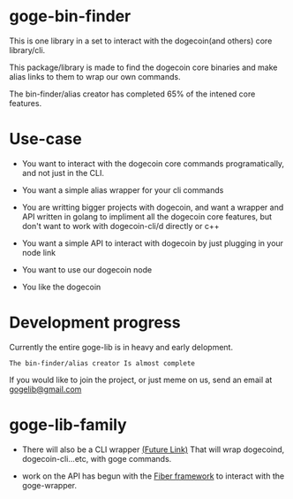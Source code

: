 # goge-bin-finder

This is one library in a set to interact with the dogecoin(and others) core library/cli.

This package/library is made to find the dogecoin core binaries and make alias links to them to wrap our own commands.

The bin-finder/alias creator has completed 65% of the intened core features.

# Use-case

- You want to interact with the dogecoin core commands programatically, and not just in the CLI.

- You want a simple alias wrapper for your cli commands

- You are writting bigger projects with dogecoin, and want a wrapper and API written in golang to impliment all the dogecoin core features, but don't want to work with dogecoin-cli/d directly or c++
- You want a simple API to interact with dogecoin by just plugging in your node link
- You want to use our dogecoin node
- You like the dogecoin



# Development progress

Currently the entire goge-lib is in heavy and early delopment. 

```The bin-finder/alias creator Is almost complete ```

If you would like to join the project, or just meme on us, send an email at [gogelib@gmail.com](gogelib@gmail.com)

# goge-lib-family

- There will also be a CLI wrapper [(Future Link)](https://radroutes.com) That will wrap dogecoind, dogecoin-cli...etc, with goge commands.
 
- work on the API has begun with the [Fiber framework](https://github.com/gofiber/fiber) to interact with the goge-wrapper.